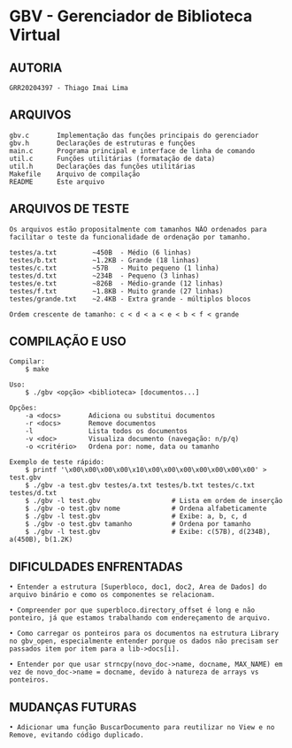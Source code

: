 
GBV - Gerenciador de Biblioteca Virtual
=======================================

AUTORIA
-------
    GRR20204397 - Thiago Imai Lima


ARQUIVOS
--------
    gbv.c       Implementação das funções principais do gerenciador
    gbv.h       Declarações de estruturas e funções
    main.c      Programa principal e interface de linha de comando
    util.c      Funções utilitárias (formatação de data)
    util.h      Declarações das funções utilitárias
    Makefile    Arquivo de compilação
    README      Este arquivo


ARQUIVOS DE TESTE
-----------------
    Os arquivos estão propositalmente com tamanhos NÃO ordenados para
    facilitar o teste da funcionalidade de ordenação por tamanho.

    testes/a.txt         ~450B  - Médio (6 linhas)
    testes/b.txt         ~1.2KB - Grande (18 linhas)
    testes/c.txt         ~57B   - Muito pequeno (1 linha)
    testes/d.txt         ~234B  - Pequeno (3 linhas)
    testes/e.txt         ~826B  - Médio-grande (12 linhas)
    testes/f.txt         ~1.8KB - Muito grande (27 linhas)
    testes/grande.txt    ~2.4KB - Extra grande - múltiplos blocos

    Ordem crescente de tamanho: c < d < a < e < b < f < grande


COMPILAÇÃO E USO
----------------
    Compilar:
        $ make

    Uso:
        $ ./gbv <opção> <biblioteca> [documentos...]

    Opções:
        -a <docs>       Adiciona ou substitui documentos
        -r <docs>       Remove documentos
        -l              Lista todos os documentos
        -v <doc>        Visualiza documento (navegação: n/p/q)
        -o <critério>   Ordena por: nome, data ou tamanho

    Exemplo de teste rápido:
        $ printf '\x00\x00\x00\x00\x10\x00\x00\x00\x00\x00\x00\x00' > test.gbv
        $ ./gbv -a test.gbv testes/a.txt testes/b.txt testes/c.txt testes/d.txt
        $ ./gbv -l test.gbv                  # Lista em ordem de inserção
        $ ./gbv -o test.gbv nome             # Ordena alfabeticamente
        $ ./gbv -l test.gbv                  # Exibe: a, b, c, d
        $ ./gbv -o test.gbv tamanho          # Ordena por tamanho
        $ ./gbv -l test.gbv                  # Exibe: c(57B), d(234B), a(450B), b(1.2K)


DIFICULDADES ENFRENTADAS
------------------------
    • Entender a estrutura [Superbloco, doc1, doc2, Area de Dados] do arquivo binário e como os componentes se relacionam.

    • Compreender por que superbloco.directory_offset é long e não ponteiro, já que estamos trabalhando com endereçamento de arquivo.

    • Como carregar os ponteiros para os documentos na estrutura Library no gbv_open, especialmente entender porque os dados não precisam ser passados item por item para a lib->docs[i].

    • Entender por que usar strncpy(novo_doc->name, docname, MAX_NAME) em vez de novo_doc->name = docname, devido à natureza de arrays vs ponteiros.


MUDANÇAS FUTURAS
----------------

    • Adicionar uma função BuscarDocumento para reutilizar no View e no Remove, evitando código duplicado.

